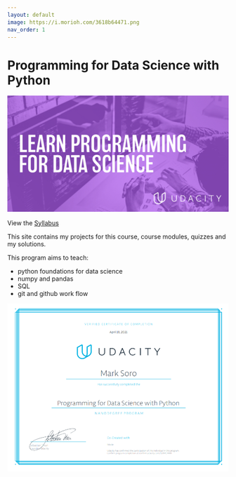 ```yaml
---
layout: default
image: https://i.morioh.com/3618b64471.png
nav_order: 1
---
```


# Programming for Data Science with Python

![image](/assets/images/header_image.jpg)

View the [Syllabus](/assets/files/syllabus.pdf)

This site contains my projects for this course, course modules, quizzes and my solutions.

This program aims to teach: 

* python foundations for data science 
* numpy and pandas
* SQL
* git and github work flow

![image](/assets/images/cert.png)


